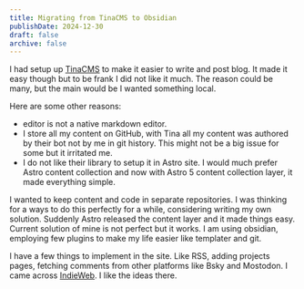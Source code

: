 ```yaml
---
title: Migrating from TinaCMS to Obsidian
publishDate: 2024-12-30
draft: false
archive: false
---
```


I had setup up [TinaCMS](2024-07-integrating-cms-to-my-blog) to make it easier to write and post blog. It made it easy though but to be frank I did not like it much. The reason could be many, but the main would be I wanted something local. 

Here are some other reasons:
- editor is not a native markdown editor.
- I store all my content on GitHub, with Tina all my content was authored by their bot not by me in git history. This might not be a big issue for some but it irritated me.
- I do not like their library to setup it in Astro site. I would much prefer Astro content collection and now with Astro 5 content collection layer, it made everything simple.

I wanted to keep content and code in separate repositories. I was thinking for a ways to do this perfectly for a while, considering writing my own solution. Suddenly Astro released the content layer and it made things easy. Current solution of mine is not perfect but it works. I am using obsidian, employing few plugins to make my life easier like templater and git. 


I have a few things to implement in the site. Like RSS,  adding projects pages, fetching comments from other platforms like Bsky and Mostodon. I came across [IndieWeb](https://indieweb.org/). I like the ideas there.